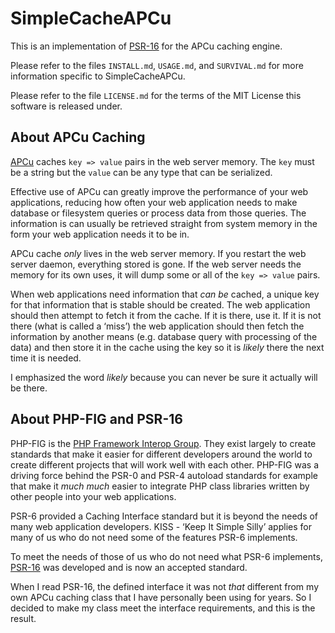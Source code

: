 SimpleCacheAPCu
===============

This is an implementation of [PSR-16](https://www.php-fig.org/psr/psr-16/) for
the APCu caching engine.

Please refer to the files `INSTALL.md`, `USAGE.md`, and `SURVIVAL.md` for more
information specific to SimpleCacheAPCu.

Please refer to the file `LICENSE.md` for the terms of the MIT License this
software is released under.


About APCu Caching
------------------

[APCu](https://php.net/manual/en/book.apcu.php) caches `key => value` pairs in
the web server memory. The `key` must be a string but the `value` can be any
type that can be serialized.

Effective use of APCu can greatly improve the performance of your web
applications, reducing how often your web application needs to make database or
filesystem queries or process data from those queries. The information is
can usually be retrieved straight from system memory in the form your web
application needs it to be in.

APCu cache *only* lives in the web server memory. If you restart the web server
daemon, everything stored is gone. If the web server needs the memory for its
own uses, it will dump some or all of the `key => value` pairs.

When web applications need information that *can be* cached, a unique key for
that information that is stable should be created. The web application should
then attempt to fetch it from the cache. If it is there, use it. If it is not
there (what is called a ‘miss’) the web application should then fetch the
information by another means (e.g. database query with processing of the data)
and then store it in the cache using the key so it is *likely* there the next
time it is needed.

I emphasized the word *likely* because you can never be sure it actually will
be there.


About PHP-FIG and PSR-16
------------------------

PHP-FIG is the [PHP Framework Interop Group](https://www.php-fig.org/). They
exist largely to create standards that make it easier for different developers
around the world to create different projects that will work well with each
other. PHP-FIG was a driving force behind the PSR-0 and PSR-4 autoload
standards for example that make it *much much* easier to integrate PHP class
libraries written by other people into your web applications.

PSR-6 provided a Caching Interface standard but it is beyond the needs of many
web application developers. KISS - ‘Keep It Simple Silly’ applies for many of
us who do not need some of the features PSR-6 implements.

To meet the needs of those of us who do not need what PSR-6 implements,
[PSR-16](https://www.php-fig.org/psr/psr-16/) was developed and is now an
accepted standard.

When I read PSR-16, the defined interface it was not *that* different from my
own APCu caching class that I have personally been using for years. So I
decided to make my class meet the interface requirements, and this is the
result.
